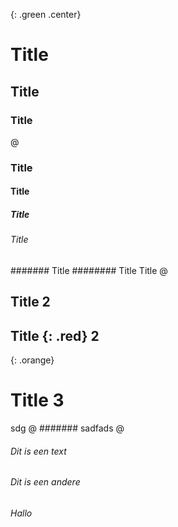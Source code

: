 {: .green .center}
# Title
## Title
### Title
@
### Title
#### Title
##### Title
###### Title
####### Title
######## Title
Title
@
## Title 2
## Title {: .red} 2
{: .orange}
# Title 3
sdg
@
####### sadfads
@
###### Dit is een text
###### Dit is een andere
###### Hallo
